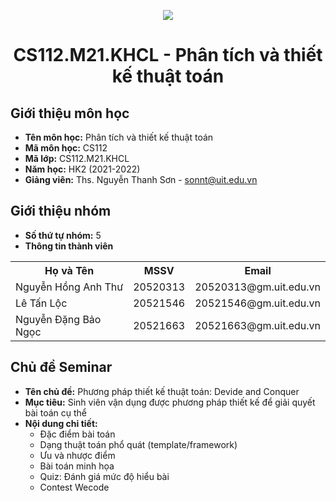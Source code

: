 <p align="center">
   <a href="https://www.uit.edu.vn/">
      <img src="https://i.imgur.com/WmMnSRt.png" border="none">
   </a>
</p>
<h1 align="center">
    CS112.M21.KHCL - Phân tích và thiết kế thuật toán
</h1>

<h2>
   Giới thiệu môn học   
</h2>

- **Tên môn học:** Phân tích và thiết kế thuật toán
- **Mã môn học:** CS112
- **Mã lớp:** CS112.M21.KHCL
- **Năm học:** HK2 (2021-2022)
- **Giảng viên:** Ths. Nguyễn Thanh Sơn - sonnt@uit.edu.vn

<h2>
   Giới thiệu nhóm
</h2>

- **Số thứ tự nhóm:** 5
- **Thông tin thành viên** 

<table align="center">
      <tr>
       <th>Họ và Tên</th>
       <th>MSSV</th>
       <th>Email</th>
      </tr>
      <tr>
       <td>Nguyễn Hồng Anh Thư</td>
       <td>20520313</td>
       <td>20520313@gm.uit.edu.vn</td>  
      </tr>
      <tr>
       <td>Lê Tấn Lộc</td>
       <td>20521546</td>
       <td>20521546@gm.uit.edu.vn</td>  
      </tr>
      <tr>
       <td>Nguyễn Đặng Bảo Ngọc</td>
       <td>20521663</td>
       <td>20521663@gm.uit.edu.vn</td>  
      </tr>
</table>


<h2>
  Chủ đề Seminar 
</h2>

- **Tên chủ đề:** Phương pháp thiết kế thuật toán: Devide and Conquer   
- **Mục tiêu:** Sinh viên vận dụng được phương pháp thiết kế để giải quyết bài toán cụ thể
- **Nội dung chi tiết:**
    - Đặc điểm bài toán
    - Dạng thuật toán phổ quát (template/framework)
    - Ưu và nhược điểm
    - Bài toán minh họa
    - Quiz: Đánh giá mức độ hiểu bài
    - Contest Wecode



